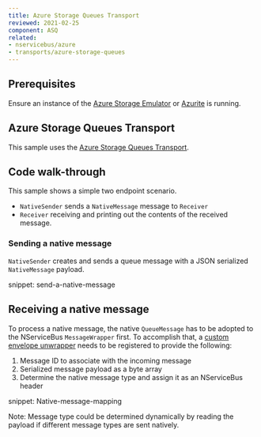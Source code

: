 ```yaml
---
title: Azure Storage Queues Transport
reviewed: 2021-02-25
component: ASQ
related:
- nservicebus/azure
- transports/azure-storage-queues
---
```


## Prerequisites

Ensure an instance of the [Azure Storage Emulator](https://docs.microsoft.com/en-us/azure/storage/storage-use-emulator) or [Azurite](https://github.com/Azure/Azurite) is running.


## Azure Storage Queues Transport

This sample uses the [Azure Storage Queues Transport](/transports/azure-storage-queues).


## Code walk-through

This sample shows a simple two endpoint scenario.

 * `NativeSender` sends a `NativeMessage` message to `Receiver`
 * `Receiver` receiving and printing out the contents of the received message.


### Sending a native message

`NativeSender` creates and sends a queue message with a JSON serialized `NativeMessage` payload.

snippet: send-a-native-message


## Receiving a native message

To process a native message, the native `QueueMessage` has to be adopted to the NServiceBus `MessageWrapper` first. To accomplish that, a [custom envelope unwrapper](/transports/azure-storage-queues/configuration.md#custom-envelope-unwrapper) needs to be registered to provide the following:
1. Message ID to associate with the incoming message
1. Serialized message payload as a byte array
1. Determine the native message type and assign it as an NServiceBus header

snippet: Native-message-mapping

Note: Message type could be determined dynamically by reading the payload if different message types are sent natively.
